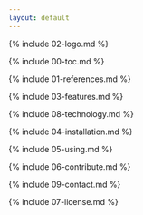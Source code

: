 ```yaml
---
layout: default
---
```

{% include 02-logo.md %}

{% include 00-toc.md %}

{% include 01-references.md %}

{% include 03-features.md %}

{% include 08-technology.md %}

{% include 04-installation.md %}

{% include 05-using.md %}

{% include 06-contribute.md %}

{% include 09-contact.md %}

{% include 07-license.md %}
